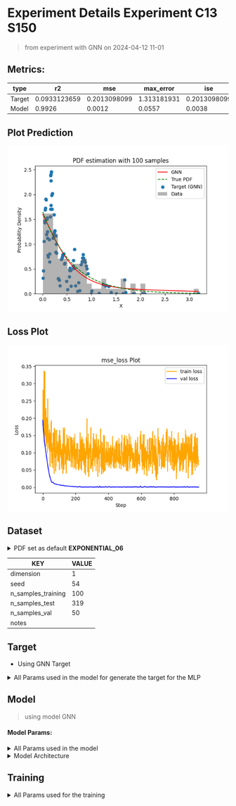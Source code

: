 # Experiment Details Experiment  C13 S150
> from experiment with GNN
> on 2024-04-12 11-01
## Metrics:
                                                                                             
| type   | r2           | mse          | max_error   | ise          | kl     | evs          |
|--------|--------------|--------------|-------------|--------------|--------|--------------|
| Target | 0.0933123659 | 0.2013098099 | 1.313181931 | 0.2013098099 | 100000 | 0.0938583106 |
| Model  | 0.9926       | 0.0012       | 0.0557      | 0.0038       | 0.0239 | 0.9927       |
                                                                                             
## Plot Prediction

<img src="pdf_f0f80767.png">

## Loss Plot

<img src="loss_f0f80767.png">

## Dataset

<details><summary>PDF set as default <b>EXPONENTIAL_06</b></summary>

#### Dimension 1
                               
| type        | rate | weight |
|-------------|------|--------|
| exponential | 0.6  | 1      |
                               
</details>
                              
| KEY                | VALUE |
|--------------------|-------|
| dimension          | 1     |
| seed               | 54    |
| n_samples_training | 100   |
| n_samples_test     | 319   |
| n_samples_val      | 50    |
| notes              |       |
                              
## Target
- Using GNN Target
<details><summary>All Params used in the model for generate the target for the MLP </summary>

                         
| KEY          | VALUE  |
|--------------|--------|
| n_components | 13     |
| n_init       | 70     |
| max_iter     | 80     |
| init_params  | kmeans |
| random_state | 15     |
                         
</details>

## Model
> using model GNN
#### Model Params:
<details><summary>All Params used in the model </summary>

                                    
| KEY             | VALUE          |
|-----------------|----------------|
| dropout         | 0.0            |
| hidden_layer    | [(14, Tanh())] |
| last_activation | None           |
                                    
</details>

<details><summary>Model Architecture </summary>

LitModularNN(
  (neural_netowrk_modular): NeuralNetworkModular(
    (dropout): Dropout(p=0.0, inplace=False)
    (output_layer): Linear(in_features=14, out_features=1, bias=True)
    (layers): ModuleList(
      (0): Linear(in_features=1, out_features=14, bias=True)
    )
    (activation): ModuleList(
      (0): Tanh()
    )
  )
)
</details>

## Training
<details><summary>All Params used for the training </summary>

                            
| KEY           | VALUE    |
|---------------|----------|
| epochs        | 950      |
| batch_size    | 76       |
| loss_type     | mse_loss |
| optimizer     | RMSprop  |
| learning_rate | 0.0025   |
                            
</details>

